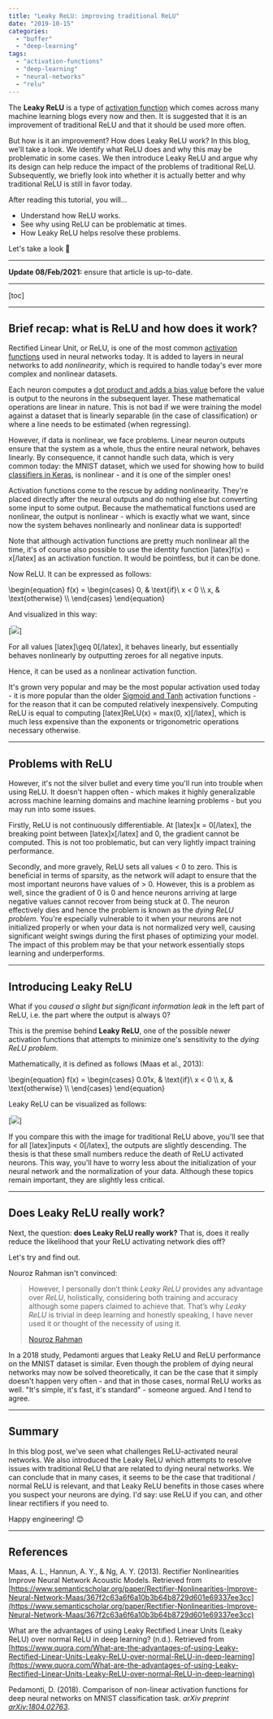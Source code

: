 ```yaml
---
title: "Leaky ReLU: improving traditional ReLU"
date: "2019-10-15"
categories: 
  - "buffer"
  - "deep-learning"
tags: 
  - "activation-functions"
  - "deep-learning"
  - "neural-networks"
  - "relu"
---
```


The **Leaky ReLU** is a type of [activation function](https://github.com/mobiletest2016/machine-learning-articles/blob/master/articles/relu-sigmoid-and-tanh-todays-most-used-activation-functions.md) which comes across many machine learning blogs every now and then. It is suggested that it is an improvement of traditional ReLU and that it should be used more often.

But how is it an improvement? How does Leaky ReLU work? In this blog, we'll take a look. We identify what ReLU does and why this may be problematic in some cases. We then introduce Leaky ReLU and argue why its design can help reduce the impact of the problems of traditional ReLU. Subsequently, we briefly look into whether it is actually better and why traditional ReLU is still in favor today.

After reading this tutorial, you will...

- Understand how ReLU works.
- See why using ReLU can be problematic at times.
- How Leaky ReLU helps resolve these problems.

Let's take a look 🚀

* * *

**Update 08/Feb/2021:** ensure that article is up-to-date.

* * *

\[toc\]

* * *

## Brief recap: what is ReLU and how does it work?

Rectified Linear Unit, or ReLU, is one of the most common [activation functions](https://github.com/mobiletest2016/machine-learning-articles/blob/master/articles/relu-sigmoid-and-tanh-todays-most-used-activation-functions.md) used in neural networks today. It is added to layers in neural networks to add _nonlinearity_, which is required to handle today's ever more complex and nonlinear datasets.

Each neuron computes a [dot product and adds a bias value](https://github.com/mobiletest2016/machine-learning-articles/blob/master/articles/linking-maths-and-intuition-rosenblatts-perceptron-in-python.md) before the value is output to the neurons in the subsequent layer. These mathematical operations are linear in nature. This is not bad if we were training the model against a dataset that is linearly separable (in the case of classification) or where a line needs to be estimated (when regressing).

However, if data is nonlinear, we face problems. Linear neuron outputs ensure that the system as a whole, thus the entire neural network, behaves linearly. By consequence, it cannot handle such data, which is very common today: the MNIST dataset, which we used for showing how to build [classifiers in Keras](https://github.com/mobiletest2016/machine-learning-articles/blob/master/articles/how-to-create-a-cnn-classifier-with-keras.md), is nonlinear - and it is one of the simpler ones!

Activation functions come to the rescue by adding nonlinearity. They're placed directly after the neural outputs and do nothing else but converting some input to some output. Because the mathematical functions used are nonlinear, the output is nonlinear - which is exactly what we want, since now the system behaves nonlinearly and nonlinear data is supported!

Note that although activation functions are pretty much nonlinear all the time, it's of course also possible to use the identity function \[latex\]f(x) = x\[/latex\] as an activation function. It would be pointless, but it can be done.

Now ReLU. It can be expressed as follows:

\\begin{equation} f(x) = \\begin{cases} 0, & \\text{if}\\ x < 0 \\\\ x, & \\text{otherwise} \\\\ \\end{cases} \\end{equation}

And visualized in this way:

[![](images/relu-1024x511.png)]

For all values \[latex\]\\geq 0\[/latex\], it behaves linearly, but essentially behaves nonlinearly by outputting zeroes for all negative inputs.

Hence, it can be used as a nonlinear activation function.

It's grown very popular and may be the most popular activation used today - it is more popular than the older [Sigmoid and Tanh](https://github.com/mobiletest2016/machine-learning-articles/blob/master/articles/relu-sigmoid-and-tanh-todays-most-used-activation-functions.md) activation functions - for the reason that it can be computed relatively inexpensively. Computing ReLU is equal to computing \[latex\]ReLU(x) = max(0, x)\[/latex\], which is much less expensive than the exponents or trigonometric operations necessary otherwise.

* * *

## Problems with ReLU

However, it's not the silver bullet and every time you'll run into trouble when using ReLU. It doesn't happen often - which makes it highly generalizable across machine learning domains and machine learning problems - but you may run into some issues.

Firstly, ReLU is not continuously differentiable. At \[latex\]x = 0\[/latex\], the breaking point between \[latex\]x\[/latex\] and 0, the gradient cannot be computed. This is not too problematic, but can very lightly impact training performance.

Secondly, and more gravely, ReLU sets all values < 0 to zero. This is beneficial in terms of sparsity, as the network will adapt to ensure that the most important neurons have values of > 0. However, this is a problem as well, since the gradient of 0 is 0 and hence neurons arriving at large negative values cannot recover from being stuck at 0. The neuron effectively dies and hence the problem is known as the _dying ReLU problem_. You're especially vulnerable to it when your neurons are not initialized properly or when your data is not normalized very well, causing significant weight swings during the first phases of optimizing your model. The impact of this problem may be that your network essentially stops learning and underperforms.

* * *

## Introducing Leaky ReLU

What if you _caused a slight but significant information leak_ in the left part of ReLU, i.e. the part where the output is always 0?

This is the premise behind **Leaky ReLU**, one of the possible newer activation functions that attempts to minimize one's sensitivity to the _dying ReLU problem_.

Mathematically, it is defined as follows (Maas et al., 2013):

\\begin{equation} f(x) = \\begin{cases} 0.01x, & \\text{if}\\ x < 0 \\\\ x, & \\text{otherwise} \\\\ \\end{cases} \\end{equation}

Leaky ReLU can be visualized as follows:

[![](images/leaky_relu.png)]

If you compare this with the image for traditional ReLU above, you'll see that for all \[latex\]inputs < 0\[/latex\], the outputs are slightly descending. The thesis is that these small numbers reduce the death of ReLU activated neurons. This way, you'll have to worry less about the initialization of your neural network and the normalization of your data. Although these topics remain important, they are slightly less critical.

* * *

## Does Leaky ReLU really work?

Next, the question: **does Leaky ReLU really work?** That is, does it really reduce the likelihood that your ReLU activating network dies off?

Let's try and find out.

Nouroz Rahman isn't convinced:

> However, I personally don’t think _Leaky ReLU_ provides any advantage over _ReLU_, holistically, considering both training and accuracy although some papers claimed to achieve that. That’s why _Leaky ReLU_ is trivial in deep learning and honestly speaking, I have never used it or thought of the necessity of using it.
> 
> [Nouroz Rahman](https://www.quora.com/What-are-the-advantages-of-using-Leaky-Rectified-Linear-Units-Leaky-ReLU-over-normal-ReLU-in-deep-learning/answer/Nouroz-Rahman)

In a 2018 study, Pedamonti argues that Leaky ReLU and ReLU performance on the MNIST dataset is similar. Even though the problem of dying neural networks may now be solved theoretically, it can be the case that it simply doesn't happen very often - and that in those cases, normal ReLU works as well. "It's simple, it's fast, it's standard" - someone argued. And I tend to agree.

* * *

## Summary

In this blog post, we've seen what challenges ReLU-activated neural networks. We also introduced the Leaky ReLU which attempts to resolve issues with traditional ReLU that are related to dying neural networks. We can conclude that in many cases, it seems to be the case that traditional / normal ReLU is relevant, and that Leaky ReLU benefits in those cases where you suspect your neurons are dying. I'd say: use ReLU if you can, and other linear rectifiers if you need to.

Happy engineering! 😊

* * *

## References

Maas, A. L., Hannun, A. Y., & Ng, A. Y. (2013). Rectifier Nonlinearities Improve Neural Network Acoustic Models. Retrieved from [https://www.semanticscholar.org/paper/Rectifier-Nonlinearities-Improve-Neural-Network-Maas/367f2c63a6f6a10b3b64b8729d601e69337ee3cc](https://www.semanticscholar.org/paper/Rectifier-Nonlinearities-Improve-Neural-Network-Maas/367f2c63a6f6a10b3b64b8729d601e69337ee3cc)

What are the advantages of using Leaky Rectified Linear Units (Leaky ReLU) over normal ReLU in deep learning? (n.d.). Retrieved from [https://www.quora.com/What-are-the-advantages-of-using-Leaky-Rectified-Linear-Units-Leaky-ReLU-over-normal-ReLU-in-deep-learning](https://www.quora.com/What-are-the-advantages-of-using-Leaky-Rectified-Linear-Units-Leaky-ReLU-over-normal-ReLU-in-deep-learning)

Pedamonti, D. (2018). Comparison of non-linear activation functions for deep neural networks on MNIST classification task. _arXiv preprint [arXiv:1804.02763](https://arxiv.org/pdf/1804.02763.pdf)_.
